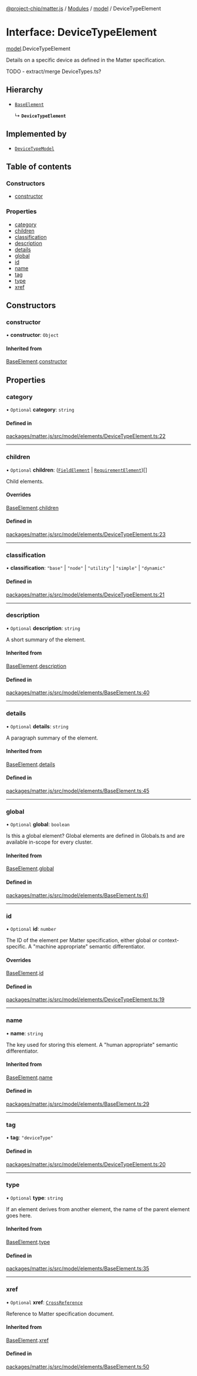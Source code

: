 [@project-chip/matter.js](../README.md) / [Modules](../modules.md) / [model](../modules/model.md) / DeviceTypeElement

# Interface: DeviceTypeElement

[model](../modules/model.md).DeviceTypeElement

Details on a specific device as defined in the Matter specification.

TODO - extract/merge DeviceTypes.ts?

## Hierarchy

- [`BaseElement`](model.BaseElement-1.md)

  ↳ **`DeviceTypeElement`**

## Implemented by

- [`DeviceTypeModel`](../classes/model.DeviceTypeModel.md)

## Table of contents

### Constructors

- [constructor](model.DeviceTypeElement-1.md#constructor)

### Properties

- [category](model.DeviceTypeElement-1.md#category)
- [children](model.DeviceTypeElement-1.md#children)
- [classification](model.DeviceTypeElement-1.md#classification)
- [description](model.DeviceTypeElement-1.md#description)
- [details](model.DeviceTypeElement-1.md#details)
- [global](model.DeviceTypeElement-1.md#global)
- [id](model.DeviceTypeElement-1.md#id)
- [name](model.DeviceTypeElement-1.md#name)
- [tag](model.DeviceTypeElement-1.md#tag)
- [type](model.DeviceTypeElement-1.md#type)
- [xref](model.DeviceTypeElement-1.md#xref)

## Constructors

### constructor

• **constructor**: `Object`

#### Inherited from

[BaseElement](model.BaseElement-1.md).[constructor](model.BaseElement-1.md#constructor)

## Properties

### category

• `Optional` **category**: `string`

#### Defined in

[packages/matter.js/src/model/elements/DeviceTypeElement.ts:22](https://github.com/project-chip/matter.js/blob/6d3b6a5d957d88a9231d6ecab4bb41f8133112be/packages/matter.js/src/model/elements/DeviceTypeElement.ts#L22)

___

### children

• `Optional` **children**: ([`FieldElement`](model.FieldElement-1.md) \| [`RequirementElement`](../modules/model.md#requirementelement))[]

Child elements.

#### Overrides

[BaseElement](model.BaseElement-1.md).[children](model.BaseElement-1.md#children)

#### Defined in

[packages/matter.js/src/model/elements/DeviceTypeElement.ts:23](https://github.com/project-chip/matter.js/blob/6d3b6a5d957d88a9231d6ecab4bb41f8133112be/packages/matter.js/src/model/elements/DeviceTypeElement.ts#L23)

___

### classification

• **classification**: ``"base"`` \| ``"node"`` \| ``"utility"`` \| ``"simple"`` \| ``"dynamic"``

#### Defined in

[packages/matter.js/src/model/elements/DeviceTypeElement.ts:21](https://github.com/project-chip/matter.js/blob/6d3b6a5d957d88a9231d6ecab4bb41f8133112be/packages/matter.js/src/model/elements/DeviceTypeElement.ts#L21)

___

### description

• `Optional` **description**: `string`

A short summary of the element.

#### Inherited from

[BaseElement](model.BaseElement-1.md).[description](model.BaseElement-1.md#description)

#### Defined in

[packages/matter.js/src/model/elements/BaseElement.ts:40](https://github.com/project-chip/matter.js/blob/6d3b6a5d957d88a9231d6ecab4bb41f8133112be/packages/matter.js/src/model/elements/BaseElement.ts#L40)

___

### details

• `Optional` **details**: `string`

A paragraph summary of the element.

#### Inherited from

[BaseElement](model.BaseElement-1.md).[details](model.BaseElement-1.md#details)

#### Defined in

[packages/matter.js/src/model/elements/BaseElement.ts:45](https://github.com/project-chip/matter.js/blob/6d3b6a5d957d88a9231d6ecab4bb41f8133112be/packages/matter.js/src/model/elements/BaseElement.ts#L45)

___

### global

• `Optional` **global**: `boolean`

Is this a global element?  Global elements are defined in Globals.ts
and are available in-scope for every cluster.

#### Inherited from

[BaseElement](model.BaseElement-1.md).[global](model.BaseElement-1.md#global)

#### Defined in

[packages/matter.js/src/model/elements/BaseElement.ts:61](https://github.com/project-chip/matter.js/blob/6d3b6a5d957d88a9231d6ecab4bb41f8133112be/packages/matter.js/src/model/elements/BaseElement.ts#L61)

___

### id

• `Optional` **id**: `number`

The ID of the element per Matter specification, either global or
context-specific.  A "machine appropriate" semantic differentiator.

#### Overrides

[BaseElement](model.BaseElement-1.md).[id](model.BaseElement-1.md#id)

#### Defined in

[packages/matter.js/src/model/elements/DeviceTypeElement.ts:19](https://github.com/project-chip/matter.js/blob/6d3b6a5d957d88a9231d6ecab4bb41f8133112be/packages/matter.js/src/model/elements/DeviceTypeElement.ts#L19)

___

### name

• **name**: `string`

The key used for storing this element.  A "human appropriate" semantic
differentiator.

#### Inherited from

[BaseElement](model.BaseElement-1.md).[name](model.BaseElement-1.md#name)

#### Defined in

[packages/matter.js/src/model/elements/BaseElement.ts:29](https://github.com/project-chip/matter.js/blob/6d3b6a5d957d88a9231d6ecab4bb41f8133112be/packages/matter.js/src/model/elements/BaseElement.ts#L29)

___

### tag

• **tag**: ``"deviceType"``

#### Defined in

[packages/matter.js/src/model/elements/DeviceTypeElement.ts:20](https://github.com/project-chip/matter.js/blob/6d3b6a5d957d88a9231d6ecab4bb41f8133112be/packages/matter.js/src/model/elements/DeviceTypeElement.ts#L20)

___

### type

• `Optional` **type**: `string`

If an element derives from another element, the name of the parent
element goes here.

#### Inherited from

[BaseElement](model.BaseElement-1.md).[type](model.BaseElement-1.md#type)

#### Defined in

[packages/matter.js/src/model/elements/BaseElement.ts:35](https://github.com/project-chip/matter.js/blob/6d3b6a5d957d88a9231d6ecab4bb41f8133112be/packages/matter.js/src/model/elements/BaseElement.ts#L35)

___

### xref

• `Optional` **xref**: [`CrossReference`](../modules/model.Specification.md#crossreference)

Reference to Matter specification document.

#### Inherited from

[BaseElement](model.BaseElement-1.md).[xref](model.BaseElement-1.md#xref)

#### Defined in

[packages/matter.js/src/model/elements/BaseElement.ts:50](https://github.com/project-chip/matter.js/blob/6d3b6a5d957d88a9231d6ecab4bb41f8133112be/packages/matter.js/src/model/elements/BaseElement.ts#L50)
